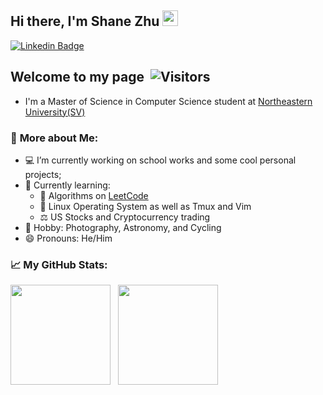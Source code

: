 ## Hi there, I'm Shane Zhu <img src="https://media.giphy.com/media/hvRJCLFzcasrR4ia7z/giphy.gif" width="25px">

[![Linkedin Badge](https://img.shields.io/badge/-LinkedIn-0e76a8?style=flat-square&logo=Linkedin&logoColor=white)](https://www.linkedin.com/in/taohan-zhu/)

## **Welcome to my page** &nbsp;![Visitors](https://visitor-badge.glitch.me/badge?page_id=ShaneZTH&left_color=grey&right_color=blue) &nbsp; 
- I'm a Master of Science in Computer Science student at [Northeastern University(SV)][neuwebsite]

### 🧭 **More about Me**:
- 💻 I’m currently working on school works and some cool personal projects;
- 🌱 Currently learning:
    - 🧮 Algorithms on [LeetCode]  
    - 💾 Linux Operating System as well as Tmux and Vim
    - ⚖️ US Stocks and Cryptocurrency trading
- 🔭 Hobby: Photography, Astronomy, and Cycling
- 😄 Pronouns: He/Him


<!-- [![HitCount](https://img.shields.io/github/watchers/ShaneZTH/shanezth.github.io?style=for-the-badge)](https://github.com/ShaneZTH/shanezth.github.io) -->
<!-- [![Follow](https://img.shields.io/github/followers/ShaneZTH?label=FOLLOW)](https://github.com/ShaneZTH) -->

### 📈 **My GitHub Stats:**

<p>
    <img height="160em" src="https://github-readme-stats.vercel.app/api?username=shanezth&hide=stars&count_private=true&theme=cobalt&show_icons=true&hide_border=true&include_all_commits=true" />
    &nbsp;
    <img height="160em" src="https://github-readme-stats.vercel.app/api/top-langs/?username=shanezth&theme=cobalt&show_icons=true&hide_border=true&layout=compact&langs_count=10"/>
</p>


[LeetCode]: https://leetcode.com/
[neuwebsite]: https://www.northeastern.edu/
[linkedin]: https://www.linkedin.com/in/taohan-zhu/

